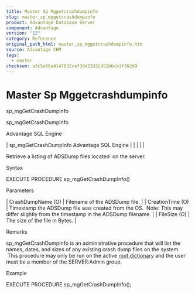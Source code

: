 ```yaml
---
title: Master Sp Mggetcrashdumpinfo
slug: master_sp_mggetcrashdumpinfo
product: Advantage Database Server
component: Advantage
version: "12"
category: Reference
original_path_html: master_sp_mggetcrashdumpinfo.htm
source: Advantage CHM
tags:
  - master
checksum: a3c5a66a4147032caf30d23332d51b6cb1f362d9
---
```


# Master Sp Mggetcrashdumpinfo

sp\_mgGetCrashDumpInfo

sp\_mgGetCrashDumpInfo

Advantage SQL Engine

| sp\_mgGetCrashDumpInfo  Advantage SQL Engine |  |  |  |  |

Retrieve a listing of ADSDump files located  on the server.

Syntax

EXECUTE PROCEDURE sp\_mgGetCrashDumpInfo()

Parameters

| CrashDumpName (O) | Filename of the ADSDump file. |
| CreationTime (O) | Timestamp the ADSDump file was created from the OS.  Note: This may differ slightly from the timestamp in the ADSDump filename. |
| FileSize (O) | The size of the file in Bytes. |

Remarks

sp\_mgGetCrashDumpInfo is an administrative procedure that will list the names, dates, and sizes of any existing crash dump files on the system.  This procedure may only be run on the active [root dictionary](master_root_dictionary.md) and the user must be a member of the SERVER:Admin group.

Example

EXECUTE PROCEDURE sp\_mgGetCrashDumpInfo();
